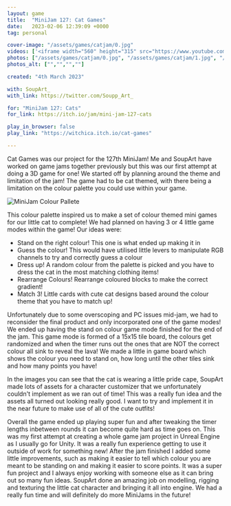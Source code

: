 ```yaml
---
layout: game
title:  "MiniJam 127: Cat Games"
date:   2023-02-06 12:39:09 +0000
tag: personal

cover-image: "/assets/games/catjam/0.jpg"
videos: ['<iframe width="560" height="315" src="https://www.youtube.com/embed/1jgqKMXVBRU" title="YouTube video player" frameborder="0" allow="accelerometer; autoplay; clipboard-write; encrypted-media; gyroscope; picture-in-picture; web-share" allowfullscreen></iframe>']
photos: ["/assets/games/catjam/0.jpg", "/assets/games/catjam/1.jpg", "/assets/games/catjam/2.jpg", "/assets/games/catjam/3.jpg"]
photos_alt: ["","","",""]

created: "4th March 2023"

with: SoupArt_
with_link: https://twitter.com/Soupp_Art_

for: "MiniJam 127: Cats"
for_link: https://itch.io/jam/mini-jam-127-cats

play_in_browser: false
play_link: "https://witchica.itch.io/cat-games"

---
```

Cat Games was our project for the 127th MiniJam! Me and SoupArt have worked on game jams together previously but this was our first attempt at doing a 3D game for one! We started off by planning around the theme and limitation of the jam! The game had to be cat themed, with there being a limitation on the colour palette you could use within your game.

![MiniJam Colour Pallete](https://img.itch.zone/aW1nLzExNDc5MzQ1LnBuZw==/original/5z6dtt.png)

This colour palette inspired us to make a set of colour themed mini games for our little cat to complete! We had planned on having 3 or 4 little game modes within the game! Our ideas were:
 - Stand on the right colour! This one is what ended up making it in
 - Guess the colour! This would have utilised little levers to manipulate RGB channels to try and correctly guess a colour
 - Dress up! A random colour from the palette is picked and you have to dress the cat in the most matching clothing items!
 - Rearrange Colours! Rearrange coloured blocks to make the correct gradient!
 - Match 3! Little cards with cute cat designs based around the colour theme that you have to match up!

Unfortunately due to some overscoping and PC issues mid-jam, we had to reconsider the final product and only incorporated one of the game modes! We ended up having the stand on colour game mode finished for the end of the jam. This game mode is formed of a 15x15 tile board, the colours get randomized and when the timer runs out the ones that are NOT the correct colour all sink to reveal the lava! We made a little in game board which shows the colour you need to stand on, how long until the other tiles sink and how many points you have!

In the images you can see that the cat is wearing a little pride cape, SoupArt made lots of assets for a character customizer that we unfortunately couldn't implement as we ran out of time! This was a really fun idea and the assets all turned out looking really good. I want to try and implement it in the near future to make use of all of the cute outfits!

Overall the game ended up playing super fun and after tweaking the timer lengths inbetween rounds it can become quite hard as time goes on. This was my first attempt at creating a whole game jam project in Unreal Engine as I usually go for Unity. It was a really fun experience getting to use it outside of work for something new! After the jam finished I added some little improvements, such as making it easier to tell which colour you are meant to be standing on and making it easier to score points. It was a super fun project and I always enjoy working with someone else as it can bring out so many fun ideas. SoupArt done an amazing job on modelling, rigging and texturing the little cat character and bringing it all into engine. We had a really fun time and will definitely do more MiniJams in the future! 